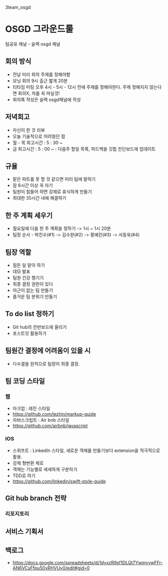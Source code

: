 3team_osgd

# OSGD 그라운드룰
팀공유 채널 - 슬랙 osgd 채널

## 회의 방식
* 전날 미리 회의 주제를 정해야함
* 모닝 회의 9시 출근 짧게 20분
* 티타임 미팅 오후 4시 - 5시 - 12시 전에 주제를 정해야한다. 주제 정해지지 않는다면 회의X, 차를 꼭 마실것!
* 회의록 작성은 슬랙 osgd채널에 작성

## 저녁회고
* 자신이 한 것 리뷰
* 오늘 기술적으로 어려웠던 점
* 월 - 목 회고시간 : 5 : 30 ~
* 금 회고시간 : 5 : 00 ~ : 다음주 할일 목록, 피드백을 깃헙 칸단보드에 업데이트

## 규율
* 맡은 파트를 못 할 것 같으면 미리 팀에 말하기
* 잠 6시간 이상 꼭 자기
* 팀원이 힘들어 하면 강제로 휴식하게 만들기
* 최대한 35시간 내에 해결하기

## 한 주 계획 세우기
* 월요일에 다음 한 주 계획을 정하기 -> 1시 ~ 1시 20분
* 팀장 순서 - 박진수(#1) -> 김수완(#2) -> 황예린(#3) -> 서동욱(#4)

## 팀장 역할
* 힘든 일 맡아 하기
* 데모 발표
* 팀원 건강 챙기기
* 최종 결정 권한이 있다
* 야근이 없는 팀 만들기
* 즐거운 팀 분위기 만들기

## To do list 정하기
* Git hub의 칸반보드에 올리기
* 포스트잇 활용하기

## 팀원간 결정에 어려움이 있을 시
* 다수결을 원칙으로 팀장이 최종 결정.

## 팀 코딩 스타일
### 웹
* 마크업 : 레진 스타일
* https://github.com/lezhin/markup-guide
* 자바스크립트 : Air bnb 스타일
* https://github.com/airbnb/javascript

### IOS
* 스위프트 : LinkedIn 스타일, 새로운 객체를 만들기보다 extension을 적극적으로 활용.
* 강제 형변환 제로
* 객체는 기능별로 세세하게 구분하기
* TDD로 하기
* https://github.com/linkedin/swift-style-guide


## Git hub branch 전략
### 리포지토리

## 서비스 기획서


## 백로그
* https://docs.google.com/spreadsheets/d/1dyxzR9sf1DLQt7YwmyywFFr-AN6VCsFfpu50yRHVUy0/edit#gid=0

